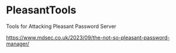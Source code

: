 # PleasantTools
Tools for Attacking Pleasant Password Server

https://www.mdsec.co.uk/2023/09/the-not-so-pleasant-password-manager/
